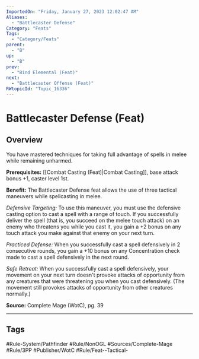 ```yaml
---
ImportedOn: "Friday, January 27, 2023 12:02:47 AM"
Aliases:
  - "Battlecaster Defense"
Category: "Feats"
Tags:
  - "Category/Feats"
parent:
  - "B"
up:
  - "B"
prev:
  - "Bind Elemental (Feat)"
next:
  - "Battlecaster Offense (Feat)"
RWtopicId: "Topic_16336"
---
```

# Battlecaster Defense (Feat)
## Overview
You have mastered techniques for taking full advantage of spells in melee while remaining unharmed.

**Prerequisites:** [[Combat Casting (Feat)|Combat Casting]], base attack bonus +1, caster level 1st.

**Benefit:** The Battlecaster Defense feat allows the use of three tactical maneuvers while spellcasting in melee.

*Defensive Targeting:* To use this maneuver, you must use the defensive casting option to cast a spell with a range of touch. If you successfully deliver the spell (that is, you succeed on the melee touch attack) on an enemy who threatens you while you cast it, you gain a +2 bonus on any touch attack you make against that enemy on your next turn.

*Practiced Defense:* When you successfully cast a spell defensively in 2 consecutive rounds, you gain a +10 bonus on any Concentration check made to cast a spell defensively in the next round.

*Safe Retreat:* When you successfully cast a spell defensively, your movement on your next turn doesn't provoke attacks of opportunity from any creatures that were threatening you when you cast defensively. (The movement still provokes attacks of opportunity from other creatures normally.)

**Source:** Complete Mage (WotC), pg. 39


---
## Tags
#Rule-System/Pathfinder #Rule/NonOGL #Sources/Complete-Mage #Rule/3PP #Publisher/WotC #Rule/Feat--Tactical-

